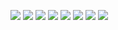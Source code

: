 ![](./Assets/image1.png) 
![](./Assets/image2.png)
![](./Assets/image3.png)
![](./Assets/image4.png)
![](./Assets/image5.png)
![](./Assets/image6.png)
![](./Assets/image7.png)
![](./Assets/image8.png)
